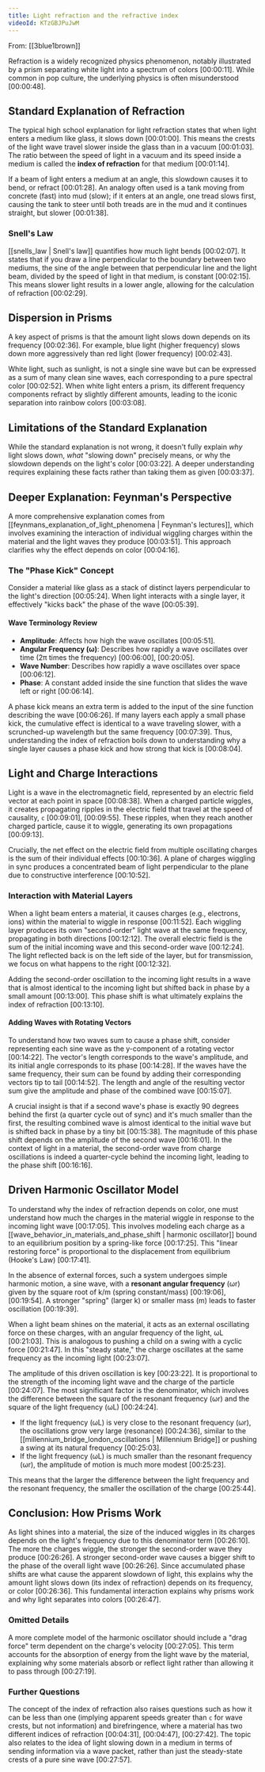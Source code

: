 ```yaml
---
title: Light refraction and the refractive index
videoId: KTzGBJPuJwM
---
```


From: [[3blue1brown]] <br/> 

Refraction is a widely recognized physics phenomenon, notably illustrated by a prism separating white light into a spectrum of colors <a class="yt-timestamp" data-t="00:00:11">[00:00:11]</a>. While common in pop culture, the underlying physics is often misunderstood <a class="yt-timestamp" data-t="00:00:48">[00:00:48]</a>.

## Standard Explanation of Refraction

The typical high school explanation for light refraction states that when light enters a medium like glass, it slows down <a class="yt-timestamp" data-t="00:01:00">[00:01:00]</a>. This means the crests of the light wave travel slower inside the glass than in a vacuum <a class="yt-timestamp" data-t="00:01:03">[00:01:03]</a>. The ratio between the speed of light in a vacuum and its speed inside a medium is called the **index of refraction** for that medium <a class="yt-timestamp" data-t="00:01:14">[00:01:14]</a>.

If a beam of light enters a medium at an angle, this slowdown causes it to bend, or refract <a class="yt-timestamp" data-t="00:01:28">[00:01:28]</a>. An analogy often used is a tank moving from concrete (fast) into mud (slow); if it enters at an angle, one tread slows first, causing the tank to steer until both treads are in the mud and it continues straight, but slower <a class="yt-timestamp" data-t="00:01:38">[00:01:38]</a>.

### Snell's Law

[[snells_law | Snell's law]] quantifies how much light bends <a class="yt-timestamp" data-t="00:02:07">[00:02:07]</a>. It states that if you draw a line perpendicular to the boundary between two mediums, the sine of the angle between that perpendicular line and the light beam, divided by the speed of light in that medium, is constant <a class="yt-timestamp" data-t="00:02:15">[00:02:15]</a>. This means slower light results in a lower angle, allowing for the calculation of refraction <a class="yt-timestamp" data-t="00:02:29">[00:02:29]</a>.

## Dispersion in Prisms

A key aspect of prisms is that the amount light slows down depends on its frequency <a class="yt-timestamp" data-t="00:02:36">[00:02:36]</a>. For example, blue light (higher frequency) slows down more aggressively than red light (lower frequency) <a class="yt-timestamp" data-t="00:02:43">[00:02:43]</a>.

White light, such as sunlight, is not a single sine wave but can be expressed as a sum of many clean sine waves, each corresponding to a pure spectral color <a class="yt-timestamp" data-t="00:02:52">[00:02:52]</a>. When white light enters a prism, its different frequency components refract by slightly different amounts, leading to the iconic separation into rainbow colors <a class="yt-timestamp" data-t="00:03:08">[00:03:08]</a>.

## Limitations of the Standard Explanation

While the standard explanation is not wrong, it doesn't fully explain *why* light slows down, *what* "slowing down" precisely means, or why the slowdown depends on the light's color <a class="yt-timestamp" data-t="00:03:22">[00:03:22]</a>. A deeper understanding requires explaining these facts rather than taking them as given <a class="yt-timestamp" data-t="00:03:37">[00:03:37]</a>.

## Deeper Explanation: Feynman's Perspective

A more comprehensive explanation comes from [[feynmans_explanation_of_light_phenomena | Feynman's lectures]], which involves examining the interaction of individual wiggling charges within the material and the light waves they produce <a class="yt-timestamp" data-t="00:03:51">[00:03:51]</a>. This approach clarifies why the effect depends on color <a class="yt-timestamp" data-t="00:04:16">[00:04:16]</a>.

### The "Phase Kick" Concept

Consider a material like glass as a stack of distinct layers perpendicular to the light's direction <a class="yt-timestamp" data-t="00:05:24">[00:05:24]</a>. When light interacts with a single layer, it effectively "kicks back" the phase of the wave <a class="yt-timestamp" data-t="00:05:39">[00:05:39]</a>.

#### Wave Terminology Review
*   **Amplitude**: Affects how high the wave oscillates <a class="yt-timestamp" data-t="00:05:51">[00:05:51]</a>.
*   **Angular Frequency (ω)**: Describes how rapidly a wave oscillates over time (2π times the frequency) <a class="yt-timestamp" data-t="00:06:00">[00:06:00]</a>, <a class="yt-timestamp" data-t="00:20:05">[00:20:05]</a>.
*   **Wave Number**: Describes how rapidly a wave oscillates over space <a class="yt-timestamp" data-t="00:06:12">[00:06:12]</a>.
*   **Phase**: A constant added inside the sine function that slides the wave left or right <a class="yt-timestamp" data-t="00:06:14">[00:06:14]</a>.

A phase kick means an extra term is added to the input of the sine function describing the wave <a class="yt-timestamp" data-t="00:06:26">[00:06:26]</a>. If many layers each apply a small phase kick, the cumulative effect is identical to a wave traveling slower, with a scrunched-up wavelength but the same frequency <a class="yt-timestamp" data-t="00:07:39">[00:07:39]</a>. Thus, understanding the index of refraction boils down to understanding why a single layer causes a phase kick and how strong that kick is <a class="yt-timestamp" data-t="00:08:04">[00:08:04]</a>.

## Light and Charge Interactions

Light is a wave in the electromagnetic field, represented by an electric field vector at each point in space <a class="yt-timestamp" data-t="00:08:38">[00:08:38]</a>.
When a charged particle wiggles, it creates propagating ripples in the electric field that travel at the speed of causality, `c` <a class="yt-timestamp" data-t="00:09:01">[00:09:01]</a>, <a class="yt-timestamp" data-t="00:09:55">[00:09:55]</a>. These ripples, when they reach another charged particle, cause it to wiggle, generating its own propagations <a class="yt-timestamp" data-t="00:09:13">[00:09:13]</a>.

Crucially, the net effect on the electric field from multiple oscillating charges is the sum of their individual effects <a class="yt-timestamp" data-t="00:10:36">[00:10:36]</a>. A plane of charges wiggling in sync produces a concentrated beam of light perpendicular to the plane due to constructive interference <a class="yt-timestamp" data-t="00:10:52">[00:10:52]</a>.

### Interaction with Material Layers

When a light beam enters a material, it causes charges (e.g., electrons, ions) within the material to wiggle in response <a class="yt-timestamp" data-t="00:11:52">[00:11:52]</a>. Each wiggling layer produces its own "second-order" light wave at the same frequency, propagating in both directions <a class="yt-timestamp" data-t="00:12:12">[00:12:12]</a>. The overall electric field is the sum of the initial incoming wave and this second-order wave <a class="yt-timestamp" data-t="00:12:24">[00:12:24]</a>. The light reflected back is on the left side of the layer, but for transmission, we focus on what happens to the right <a class="yt-timestamp" data-t="00:12:32">[00:12:32]</a>.

Adding the second-order oscillation to the incoming light results in a wave that is almost identical to the incoming light but shifted back in phase by a small amount <a class="yt-timestamp" data-t="00:13:00">[00:13:00]</a>. This phase shift is what ultimately explains the index of refraction <a class="yt-timestamp" data-t="00:13:10">[00:13:10]</a>.

#### Adding Waves with Rotating Vectors

To understand how two waves sum to cause a phase shift, consider representing each sine wave as the y-component of a rotating vector <a class="yt-timestamp" data-t="00:14:22">[00:14:22]</a>. The vector's length corresponds to the wave's amplitude, and its initial angle corresponds to its phase <a class="yt-timestamp" data-t="00:14:28">[00:14:28]</a>.
If the waves have the same frequency, their sum can be found by adding their corresponding vectors tip to tail <a class="yt-timestamp" data-t="00:14:52">[00:14:52]</a>. The length and angle of the resulting vector sum give the amplitude and phase of the combined wave <a class="yt-timestamp" data-t="00:15:07">[00:15:07]</a>.

A crucial insight is that if a second wave's phase is exactly 90 degrees behind the first (a quarter cycle out of sync) and it's much smaller than the first, the resulting combined wave is almost identical to the initial wave but is shifted back in phase by a tiny bit <a class="yt-timestamp" data-t="00:15:38">[00:15:38]</a>. The magnitude of this phase shift depends on the amplitude of the second wave <a class="yt-timestamp" data-t="00:16:01">[00:16:01]</a>. In the context of light in a material, the second-order wave from charge oscillations is indeed a quarter-cycle behind the incoming light, leading to the phase shift <a class="yt-timestamp" data-t="00:16:16">[00:16:16]</a>.

## Driven Harmonic Oscillator Model

To understand why the index of refraction depends on color, one must understand how much the charges in the material wiggle in response to the incoming light wave <a class="yt-timestamp" data-t="00:17:05">[00:17:05]</a>. This involves modeling each charge as a [[wave_behavior_in_materials_and_phase_shift | harmonic oscillator]] bound to an equilibrium position by a spring-like force <a class="yt-timestamp" data-t="00:17:25">[00:17:25]</a>. This "linear restoring force" is proportional to the displacement from equilibrium (Hooke's Law) <a class="yt-timestamp" data-t="00:17:41">[00:17:41]</a>.

In the absence of external forces, such a system undergoes simple harmonic motion, a sine wave, with a **resonant angular frequency** (ωr) given by the square root of k/m (spring constant/mass) <a class="yt-timestamp" data-t="00:19:06">[00:19:06]</a>, <a class="yt-timestamp" data-t="00:19:54">[00:19:54]</a>. A stronger "spring" (larger k) or smaller mass (m) leads to faster oscillation <a class="yt-timestamp" data-t="00:19:39">[00:19:39]</a>.

When a light beam shines on the material, it acts as an external oscillating force on these charges, with an angular frequency of the light, ωL <a class="yt-timestamp" data-t="00:21:03">[00:21:03]</a>. This is analogous to pushing a child on a swing with a cyclic force <a class="yt-timestamp" data-t="00:21:47">[00:21:47]</a>. In this "steady state," the charge oscillates at the same frequency as the incoming light <a class="yt-timestamp" data-t="00:23:07">[00:23:07]</a>.

The amplitude of this driven oscillation is key <a class="yt-timestamp" data-t="00:23:22">[00:23:22]</a>. It is proportional to the strength of the incoming light wave and the charge of the particle <a class="yt-timestamp" data-t="00:24:07">[00:24:07]</a>. The most significant factor is the denominator, which involves the difference between the square of the resonant frequency (ωr) and the square of the light frequency (ωL) <a class="yt-timestamp" data-t="00:24:24">[00:24:24]</a>.

*   If the light frequency (ωL) is very close to the resonant frequency (ωr), the oscillations grow very large (resonance) <a class="yt-timestamp" data-t="00:24:36">[00:24:36]</a>, similar to the [[millennium_bridge_london_oscillations | Millennium Bridge]] or pushing a swing at its natural frequency <a class="yt-timestamp" data-t="00:25:03">[00:25:03]</a>.
*   If the light frequency (ωL) is much smaller than the resonant frequency (ωr), the amplitude of motion is much more modest <a class="yt-timestamp" data-t="00:25:23">[00:25:23]</a>.

This means that the larger the difference between the light frequency and the resonant frequency, the smaller the oscillation of the charge <a class="yt-timestamp" data-t="00:25:44">[00:25:44]</a>.

## Conclusion: How Prisms Work

As light shines into a material, the size of the induced wiggles in its charges depends on the light's frequency due to this denominator term <a class="yt-timestamp" data-t="00:26:10">[00:26:10]</a>. The more the charges wiggle, the stronger the second-order wave they produce <a class="yt-timestamp" data-t="00:26:26">[00:26:26]</a>. A stronger second-order wave causes a bigger shift to the phase of the overall light wave <a class="yt-timestamp" data-t="00:26:26">[00:26:26]</a>. Since accumulated phase shifts are what cause the apparent slowdown of light, this explains why the amount light slows down (its index of refraction) depends on its frequency, or color <a class="yt-timestamp" data-t="00:26:36">[00:26:36]</a>. This fundamental interaction explains why prisms work and why light separates into colors <a class="yt-timestamp" data-t="00:26:47">[00:26:47]</a>.

### Omitted Details

A more complete model of the harmonic oscillator should include a "drag force" term dependent on the charge's velocity <a class="yt-timestamp" data-t="00:27:05">[00:27:05]</a>. This term accounts for the absorption of energy from the light wave by the material, explaining why some materials absorb or reflect light rather than allowing it to pass through <a class="yt-timestamp" data-t="00:27:19">[00:27:19]</a>.

### Further Questions

The concept of the index of refraction also raises questions such as how it can be less than one (implying apparent speeds greater than `c` for wave crests, but not information) and birefringence, where a material has two different indices of refraction <a class="yt-timestamp" data-t="00:04:31">[00:04:31]</a>, <a class="yt-timestamp" data-t="00:04:47">[00:04:47]</a>, <a class="yt-timestamp" data-t="00:27:42">[00:27:42]</a>. The topic also relates to the idea of light slowing down in a medium in terms of sending information via a wave packet, rather than just the steady-state crests of a pure sine wave <a class="yt-timestamp" data-t="00:27:57">[00:27:57]</a>.